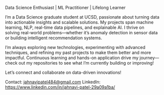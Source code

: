 Data Science Enthusiast | ML Practitioner | Lifelong Learner

I’m a Data Science graduate student at UCSD, passionate about turning data into actionable insights and scalable solutions. My projects span machine learning, NLP, real-time data pipelines, and explainable AI. I thrive on solving real-world problems—whether it’s anomaly detection in sensor data or building intelligent recommendation systems.

I’m always exploring new technologies, experimenting with advanced techniques, and refining my past projects to make them better and more impactful. Continuous learning and hands-on application drive my journey—check out my repositories to see what I’m currently building or improving!

Let’s connect and collaborate on data-driven innovations!


Contact: jahnavipatel484@gmail.com
LinkedIn: https://www.linkedin.com/in/jahnavi-patel-29a09a1ba/

